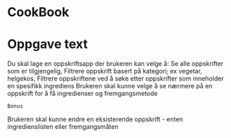 # CookBook

# Oppgave text

Du skal lage en oppskriftsapp der brukeren kan velge å:
Se alle oppskrifter som er tilgjengelig,
    Filtrere oppskrift basert på kategori; ex vegetar, helgekos,
    Filtrere oppskriftene ved å søke etter oppskrifter som inneholder en spesifikk ingrediens
    Brukeren skal kunne velge å se nærmere på en oppskrift for å få ingredienser og fremgangsmetode

    Bonus
Brukeren skal kunne endre en eksisterende oppskrift - enten ingredienslisten eller fremgangsmåten
